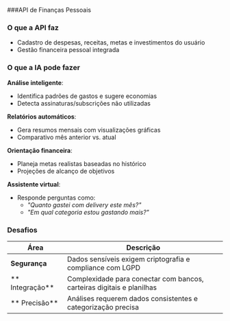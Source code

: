 ###API de Finanças Pessoais

### O que a API faz
- Cadastro de despesas, receitas, metas e investimentos do usuário
- Gestão financeira pessoal integrada

###  O que a IA pode fazer
 **Análise inteligente**:
- Identifica padrões de gastos e sugere economias
- Detecta assinaturas/subscrições não utilizadas

**Relatórios automáticos**:
- Gera resumos mensais com visualizações gráficas
- Comparativo mês anterior vs. atual

 **Orientação financeira**:
- Planeja metas realistas baseadas no histórico
- Projeções de alcanço de objetivos

 **Assistente virtual**:
- Responde perguntas como:
  - _"Quanto gastei com delivery este mês?"_
  - _"Em qual categoria estou gastando mais?"_

###  Desafios
| Área | Descrição |
|------|-----------|
| **Segurança** | Dados sensíveis exigem criptografia e compliance com LGPD |
| ** Integração** | Complexidade para conectar com bancos, carteiras digitais e planilhas |
| ** Precisão** | Análises requerem dados consistentes e categorização precisa |
